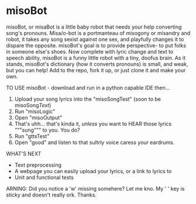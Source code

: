 # misoBot
misoBot, or misaBot is a little baby robot that needs your help converting song's pronouns. Misa/o-bot is a portmanteau of misogony or misandry and robot, it takes any song sexist against one sex, and playfully changes it to dispare the opposite. misoBot's goal is to provide perspective- to put folks in someone else's shoes. Now complete with lyric change and text to speech ability, misoBot is a funny little robot with a tiny, doofus brain. As it stands, misoBot's dictionary (how it converts pronouns) is small, and weak, but you can help! Add to the repo, fork it up, or just clone it and make your own. 

TO USE misoBot - download and run in a python capable IDE then...
  1. Upload your song lyrics into the "misoSongTest" (soon to be misoSong*Text*)
  2. Run "misoLogic"
  3. Open "misoOutput"
  3. That's uhh... that's kinda it, *unless* you want to HEAR those lyrics """sung""" to you. You do? 
  4. Run "gttsTest"
  5. Open "good" and listen to that sultrly voice caress your eardrums.


WHAT'S NEXT
  - Text preprocessing
  - A webpage you can easily upload your lyrics, or a link to lyrics to
  - Unit and functional tests

ARNING: Did you notice a 'w' missing somehere? Let me kno. My ' ' key is sticky and doesn't really ork. Thanks.
